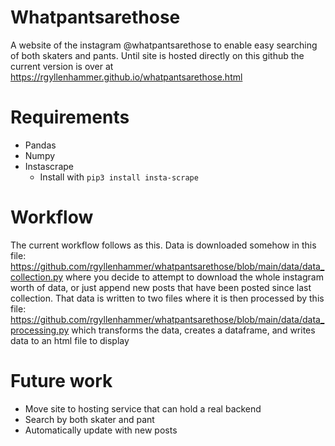 # Whatpantsarethose

A website of the instagram @whatpantsarethose to enable easy searching of both skaters and pants. Until site is hosted directly on this github the current version is over at https://rgyllenhammer.github.io/whatpantsarethose.html

# Requirements

- Pandas
- Numpy
- Instascrape
  - Install with `pip3 install insta-scrape`

# Workflow
The current workflow follows as this. Data is downloaded somehow in this file: https://github.com/rgyllenhammer/whatpantsarethose/blob/main/data/data_collection.py where you decide to attempt to download the whole instagram worth of data, or just append new posts that have been posted since last collection. That data is written to two files where it is then processed by this file: https://github.com/rgyllenhammer/whatpantsarethose/blob/main/data/data_processing.py which transforms the data, creates a dataframe, and writes data to an html file to display

# Future work

- Move site to hosting service that can hold a real backend
- Search by both skater and pant
- Automatically update with new posts
